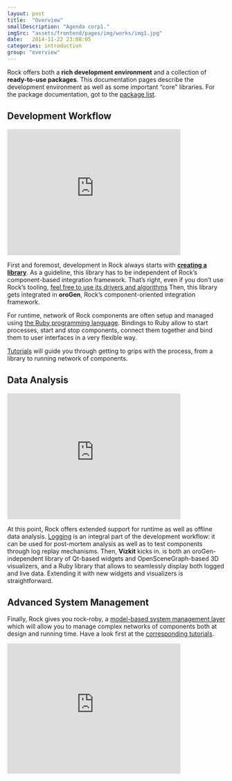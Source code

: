 ```yaml
---
layout: post
title:  "Overview"
smallDescription: "Agenda corp1."
imgSrc: "assets/frontend/pages/img/works/img1.jpg"
date:   2014-11-22 23:08:05
categories: introduction
group: "overview"
---
```


Rock offers both a <strong>rich development environment</strong> and a collection of <strong>ready-to-use packages</strong>. This documentation pages describe the development environment as well as some important “core” libraries. For the package documentation, got to the <a href="/pkg">package list</a>.

## Development Workflow

<div class="fullwidth_video_400">
<iframe src="http://www.youtube.com/embed/UkZYiw7crbw" frameborder="0" height="290" width="400">Youtube Video</iframe>
</div>

First and foremost, development in Rock always starts with <strong><a href="tutorials/100_basics_create_library.html">creating a library</a></strong>. As a guideline, this library has to be independent of Rock’s component-based integration framework. That’s right, even if you don’t use Rock’s tooling, <a href="packages/outside_of_rock.html">feel free to use its drivers and algorithms</a> Then, this library gets integrated in <strong>oroGen</strong>, Rock’s component-oriented integration framework.

For runtime, network of Rock components are often setup and managed using <a href="http://ruby-lang.org">the Ruby programming language</a>. Bindings to Ruby allow to start processes, start and stop components, connect them together and bind them to user interfaces in a very flexible way.

<a href="tutorials/index.html">Tutorials</a> will guide you through getting to grips with the process, from a library to running network of components.

## Data Analysis
<div class="fullwidth_video_400">
    <iframe src="http://www.youtube.com/embed/PhHFzCNvjlQ" frameborder="0" height="290" width="400">Youtube Video</iframe>
</div>

At this point, Rock offers extended support for runtime as well as offline data analysis. <a href="data_analysis/index.html">Logging</a> is an integral part of the development workflow: it can be used for post-mortem analysis as well as to test components through log replay mechanisms. Then, <strong>Vizkit</strong> kicks in. is both an oroGen-independent library of Qt-based widgets and OpenSceneGraph-based 3D visualizers, and a Ruby library that allows to seamlessly display both logged and live data. Extending it with new widgets and visualizers is straightforward.

## Advanced System Management
Finally, Rock gives you rock-roby, a <a href="system/index.html">model-based system management layer</a> which will allow you to manage complex networks of components both at design and running time. Have a look first at the <a href="system_management_tutorials">corresponding tutorials</a>.

<div class="fullwidth_video_400">
    <iframe src="http://www.youtube.com/embed/QKl_0pGIfqI" frameborder="0" height="300" width="400">Youtube Video</iframe>
</div>




